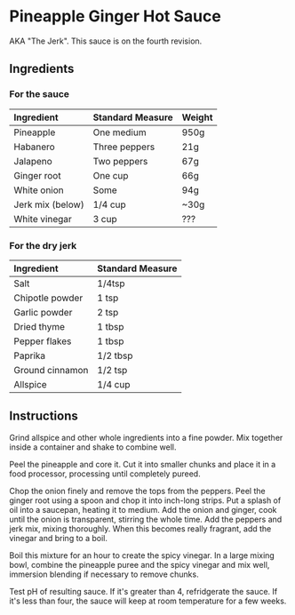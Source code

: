 # Pineapple Ginger Hot Sauce

AKA "The Jerk". This sauce is on the fourth revision.

## Ingredients

### For the sauce

| Ingredient      | Standard Measure | Weight |
|:-----------     |:---------------- |:------ |
| Pineapple       | One medium       | 950g   |
| Habanero        | Three peppers    | 21g    |
| Jalapeno        | Two peppers      | 67g    |
| Ginger root     | One cup          | 66g    |
| White onion     | Some             | 94g    |
| Jerk mix (below)| 1/4 cup          | ~30g   |
| White vinegar   | 3 cup            | ???    |


### For the dry jerk

| Ingredient      | Standard Measure |
|:-----------     |:---------------- |
| Salt            | 1/4tsp           |
| Chipotle powder | 1 tsp            |
| Garlic powder   | 2 tsp            |
| Dried thyme     | 1 tbsp           |
| Pepper flakes   | 1 tbsp           |
| Paprika         | 1/2 tbsp         |
| Ground cinnamon | 1/2 tsp          |
| Allspice        | 1/4 cup          |

## Instructions

Grind allspice and other whole ingredients into a fine powder. Mix together inside a container and shake to combine well.

Peel the pineapple and core it. Cut it into smaller chunks and place it in a food processor, processing until completely pureed.

Chop the onion finely and remove the tops from the peppers. Peel the ginger root using a spoon and chop it into inch-long strips. Put a splash of oil into a saucepan, heating it to medium. Add the onion and ginger, cook until the onion is transparent, stirring the whole time. Add the peppers and jerk mix, mixing thoroughly. When this becomes really fragrant, add the vinegar and bring to a boil.

Boil this mixture for an hour to create the spicy vinegar. In a large mixing bowl, combine the pineapple puree and the spicy vinegar and mix well, immersion blending if necessary to remove chunks.

Test pH of resulting sauce. If it's greater than 4, refridgerate the sauce. If it's less than four, the sauce will keep at room temperature for a few weeks.
